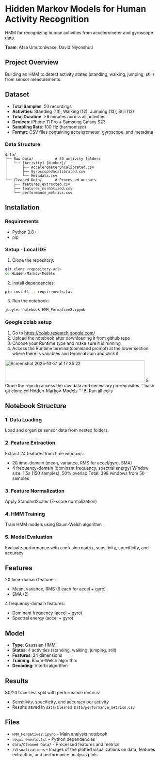 # Hidden Markov Models for Human Activity Recognition

HMM for recognizing human activities from accelerometer and gyroscope data.

**Team**: Afsa Umutoniwase, David Niyonshuti

## Project Overview

Building an HMM to detect activity states (standing, walking, jumping, still) from sensor measurements.

## Dataset

- **Total Samples**: 50 recordings
- **Activities**: Standing (13), Walking (12), Jumping (13), Still (12)
- **Total Duration**: >6 minutes across all activities
- **Devices**: iPhone 11 Pro + Samsung Galaxy S23
- **Sampling Rate**: 100 Hz (harmonized)
- **Format**: CSV files containing accelerometer, gyroscope, and metadata

### Data Structure
```
data/
├── Raw Data/          # 50 activity folders
│   └── [Activity]_[Number]/
│       ├── AccelerometerUncalibrated.csv
│       ├── GyroscopeUncalibrated.csv
│       └── Metadata.csv
└── Cleaned Data/      # Processed outputs
    ├── features_extracted.csv
    ├── features_normalized.csv
    └── performance_metrics.csv
```

## Installation

### Requirements
- Python 3.8+
- pip

### Setup - Local IDE

1. Clone the repository:
```bash
git clone <repository-url>
cd Hidden-Markov-Models
```

2. Install dependencies:
```bash
pip install -r requirements.txt
```

3. Run the notebook:
```bash
jupyter notebook HMM_Formative2.ipynb
```
### Google colab setup

1. Go to https://colab.research.google.com/
2. Upload the notebook after downloading it from github repo
3. Choose your Runtime type and make sure it is running
4. Access the Runtime terminal(command prompt) at the lower section where there is variables and terminal icon and click it.
<img width="461" height="72" alt="Screenshot 2025-10-31 at 17 35 22" src="https://github.com/user-attachments/assets/24cc75b6-815e-439e-99cf-b22270fe26b4" />
5. Clone the repo to access the raw data and necessary prerequisites 
```bash
git clone <repository-url>
cd Hidden-Markov-Models
```
6. Run all cells

## Notebook Structure

### 1. Data Loading
Load and organize sensor data from nested folders.

### 2. Feature Extraction
Extract 24 features from time windows:
- 20 time-domain (mean, variance, RMS for accel/gyro, SMA)
- 4 frequency-domain (dominant frequency, spectral energy)
Window size: 1.5s (150 samples), 50% overlap
Total: 398 windows from 50 samples

### 3. Feature Normalization
Apply StandardScaler (Z-score normalization)

### 4. HMM Training
Train HMM models using Baum-Welch algorithm

### 5. Model Evaluation
Evaluate performance with confusion matrix, sensitivity, specificity, and accuracy

## Features

20 time-domain features:
- Mean, variance, RMS (6 each for accel + gyro)
- SMA (2)

4 frequency-domain features:
- Dominant frequency (accel + gyro)
- Spectral energy (accel + gyro)

## Model

- **Type**: Gaussian HMM
- **States**: 4 activities (standing, walking, jumping, still)
- **Features**: 24 dimensions
- **Training**: Baum-Welch algorithm
- **Decoding**: Viterbi algorithm

## Results

80/20 train-test split with performance metrics:
- Sensitivity, specificity, and accuracy per activity
- Results saved in `data/Cleaned Data/performance_metrics.csv`

## Files

- `HMM_Formative2.ipynb` - Main analysis notebook
- `requirements.txt` - Python dependencies
- `data/Cleaned Data/` - Processed features and metrics
- `/Visualizations` - Images of the plotted visualizations on data, features extraction, and performance analysis plots
